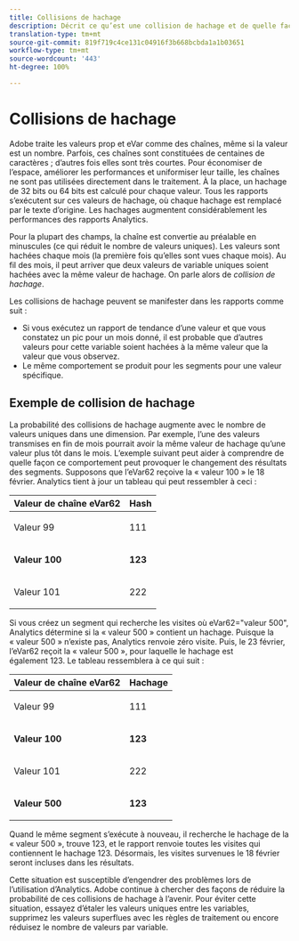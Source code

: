 ```yaml
---
title: Collisions de hachage
description: Décrit ce qu’est une collision de hachage et de quelle façon elle se manifeste.
translation-type: tm+mt
source-git-commit: 819f719c4ce131c04916f3b668bcbda1a1b03651
workflow-type: tm+mt
source-wordcount: '443'
ht-degree: 100%

---
```



# Collisions de hachage

Adobe traite les valeurs prop et eVar comme des chaînes, même si la valeur est un nombre. Parfois, ces chaînes sont constituées de centaines de caractères ; d’autres fois elles sont très courtes. Pour économiser de l’espace, améliorer les performances et uniformiser leur taille, les chaînes ne sont pas utilisées directement dans le traitement. À la place, un hachage de 32 bits ou 64 bits est calculé pour chaque valeur. Tous les rapports s’exécutent sur ces valeurs de hachage, où chaque hachage est remplacé par le texte d’origine. Les hachages augmentent considérablement les performances des rapports Analytics.

Pour la plupart des champs, la chaîne est convertie au préalable en minuscules (ce qui réduit le nombre de valeurs uniques). Les valeurs sont hachées chaque mois (la première fois qu’elles sont vues chaque mois). Au fil des mois, il peut arriver que deux valeurs de variable uniques soient hachées avec la même valeur de hachage. On parle alors de *collision de hachage*.

Les collisions de hachage peuvent se manifester dans les rapports comme suit :

* Si vous exécutez un rapport de tendance d’une valeur et que vous constatez un pic pour un mois donné, il est probable que d’autres valeurs pour cette variable soient hachées à la même valeur que la valeur que vous observez.
* Le même comportement se produit pour les segments pour une valeur spécifique.

## Exemple de collision de hachage

La probabilité des collisions de hachage augmente avec le nombre de valeurs uniques dans une dimension. Par exemple, l’une des valeurs transmises en fin de mois pourrait avoir la même valeur de hachage qu’une valeur plus tôt dans le mois. L’exemple suivant peut aider à comprendre de quelle façon ce comportement peut provoquer le changement des résultats des segments. Supposons que l’eVar62 reçoive la « valeur 100 » le 18 février. Analytics tient à jour un tableau qui peut ressembler à ceci :

<table id="table_6A49D1D5932E485DB2083154897E5074"> 
 <thead> 
  <tr> 
   <th colname="col1" class="entry"> Valeur de chaîne eVar62 </th> 
   <th colname="col2" class="entry"> Hash </th> 
  </tr> 
 </thead>
 <tbody> 
  <tr> 
   <td colname="col1"> <p> Valeur 99 </p> </td> 
   <td colname="col2"> <p> 111 </p> </td> 
  </tr> 
  <tr> 
   <td colname="col1"> <p> <b> Valeur 100</b> </p> </td> 
   <td colname="col2"> <p> <b> 123</b> </p> </td> 
  </tr> 
  <tr> 
   <td colname="col1"> <p> Valeur 101 </p> </td> 
   <td colname="col2"> <p> 222 </p> </td> 
  </tr> 
 </tbody> 
</table>

Si vous créez un segment qui recherche les visites où eVar62=&quot;valeur 500&quot;, Analytics détermine si la « valeur 500 » contient un hachage. Puisque la « valeur 500 » n’existe pas, Analytics renvoie zéro visite. Puis, le 23 février, l’eVar62 reçoit la « valeur 500 », pour laquelle le hachage est également 123. Le tableau ressemblera à ce qui suit :

<table id="table_5FCF0BCDA5E740CCA266A822D9084C49"> 
 <thead> 
  <tr> 
   <th colname="col1" class="entry"> Valeur de chaîne eVar62 </th> 
   <th colname="col2" class="entry"> Hachage </th> 
  </tr> 
 </thead>
 <tbody> 
  <tr> 
   <td colname="col1"> <p> Valeur 99 </p> </td> 
   <td colname="col2"> <p> 111 </p> </td> 
  </tr> 
  <tr> 
   <td colname="col1"> <p> <b> Valeur 100</b> </p> </td> 
   <td colname="col2"> <p> <b> 123</b> </p> </td> 
  </tr> 
  <tr> 
   <td colname="col1"> <p> Valeur 101 </p> </td> 
   <td colname="col2"> <p> 222 </p> </td> 
  </tr> 
  <tr> 
   <td colname="col1"> <p> <b> Valeur 500</b> </p> </td> 
   <td colname="col2"> <p> <b> 123</b> </p> </td> 
  </tr> 
 </tbody> 
</table>

Quand le même segment s’exécute à nouveau, il recherche le hachage de la « valeur 500 », trouve 123, et le rapport renvoie toutes les visites qui contiennent le hachage 123. Désormais, les visites survenues le 18 février seront incluses dans les résultats.

Cette situation est susceptible d’engendrer des problèmes lors de l’utilisation d’Analytics. Adobe continue à chercher des façons de réduire la probabilité de ces collisions de hachage à l’avenir. Pour éviter cette situation, essayez d’étaler les valeurs uniques entre les variables, supprimez les valeurs superflues avec les règles de traitement ou encore réduisez le nombre de valeurs par variable.

